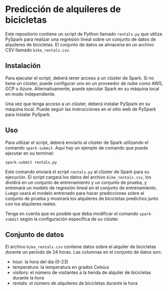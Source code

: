 # Predicción de alquileres de bicicletas
Este repositorio contiene un script de Python llamado ```rentals.py``` que utiliza PySpark para realizar una regresión lineal sobre un conjunto de datos de alquileres de bicicletas. El conjunto de datos se almacena en un archivo CSV llamado ```bike_rentals.csv```.

## Instalación
Para ejecutar el script, deberá tener acceso a un clúster de Spark. Si no tiene un clúster, puede configurar uno en un proveedor de nube como AWS, GCP o Azure. Alternativamente, puede ejecutar Spark en su máquina local en modo independiente.

Una vez que tenga acceso a un clúster, deberá instalar PySpark en su máquina local. Puede seguir las instrucciones en el sitio web de PySpark para instalar PySpark.

## Uso
Para utilizar el script, deberá enviarlo al clúster de Spark utilizando el comando ```spark-submit```. Aquí hay un ejemplo de comando que puede ejecutar en su terminal:

```spark-submit rentals.py```

Este comando enviará el script ```rentals.py``` al clúster de Spark para su ejecución. El script cargará los datos del archivo ```bike_rentals.csv```, los dividirá en un conjunto de entrenamiento y un conjunto de prueba, y entrenará un modelo de regresión lineal en el conjunto de entrenamiento. Luego usará el modelo entrenado para hacer predicciones sobre el conjunto de prueba y mostrará los alquileres de bicicletas predichos junto con los alquileres reales.

Tenga en cuenta que es posible que deba modificar el comando ```spark-submit``` según la configuración específica de su clúster.

## Conjunto de datos
El archivo ```bike_rentals.csv``` contiene datos sobre el alquiler de bicicletas durante un período de 24 horas. Las columnas en el conjunto de datos son:

* hour: la hora del día (0-23)
* temperature: la temperatura en grados Celsius
* visitors: el número de visitantes a la tienda de alquiler de bicicletas durante la hora
* rentals: el número de alquileres de bicicletas durante la hora
